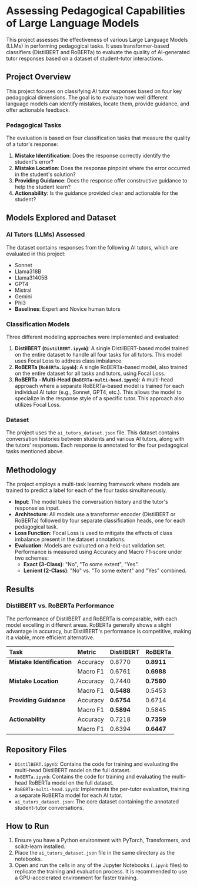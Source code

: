 # Assessing Pedagogical Capabilities of Large Language Models

This project assesses the effectiveness of various Large Language Models (LLMs) in performing pedagogical tasks. It uses transformer-based classifiers (DistilBERT and RoBERTa) to evaluate the quality of AI-generated tutor responses based on a dataset of student-tutor interactions.

## Project Overview

This project focuses on classifying AI tutor responses based on four key pedagogical dimensions. The goal is to evaluate how well different language models can identify mistakes, locate them, provide guidance, and offer actionable feedback.

### Pedagogical Tasks

The evaluation is based on four classification tasks that measure the quality of a tutor's response:
1.  **Mistake Identification**: Does the response correctly identify the student's error?
2.  **Mistake Location**: Does the response pinpoint where the error occurred in the student's solution?
3.  **Providing Guidance**: Does the response offer constructive guidance to help the student learn?
4.  **Actionability**: Is the guidance provided clear and actionable for the student?

## Models Explored and Dataset

### AI Tutors (LLMs) Assessed
The dataset contains responses from the following AI tutors, which are evaluated in this project:
*   Sonnet
*   Llama318B
*   Llama31405B
*   GPT4
*   Mistral
*   Gemini
*   Phi3
*   **Baselines**: Expert and Novice human tutors

### Classification Models
Three different modeling approaches were implemented and evaluated:

1.  **DistilBERT (`DistilBERT.ipynb`)**: A single DistilBERT-based model trained on the entire dataset to handle all four tasks for all tutors. This model uses Focal Loss to address class imbalance.
2.  **RoBERTa (`RoBERTa.ipynb`)**: A single RoBERTa-based model, also trained on the entire dataset for all tasks and tutors, using Focal Loss.
3.  **RoBERTa - Multi-Head (`RoBERTa-multi-head.ipynb`)**: A multi-head approach where a separate RoBERTa-based model is trained for each individual AI tutor (e.g., Sonnet, GPT4, etc.). This allows the model to specialize in the response style of a specific tutor. This approach also utilizes Focal Loss.

### Dataset
The project uses the `ai_tutors_dataset.json` file. This dataset contains conversation histories between students and various AI tutors, along with the tutors' responses. Each response is annotated for the four pedagogical tasks mentioned above.

## Methodology

The project employs a multi-task learning framework where models are trained to predict a label for each of the four tasks simultaneously.

*   **Input**: The model takes the conversation history and the tutor's response as input.
*   **Architecture**: All models use a transformer encoder (DistilBERT or RoBERTa) followed by four separate classification heads, one for each pedagogical task.
*   **Loss Function**: Focal Loss is used to mitigate the effects of class imbalance present in the dataset annotations.
*   **Evaluation**: Models are evaluated on a held-out validation set. Performance is measured using Accuracy and Macro F1-score under two schemes:
    *   **Exact (3-Class)**: "No", "To some extent", "Yes".
    *   **Lenient (2-Class)**: "No" vs. "To some extent" and "Yes" combined.

## Results

### DistilBERT vs. RoBERTa Performance

The performance of DistilBERT and RoBERTa is comparable, with each model excelling in different areas. RoBERTa generally shows a slight advantage in accuracy, but DistilBERT's performance is competitive, making it a viable, more efficient alternative.

| Task                   | Metric     | DistilBERT | RoBERTa        |
| :--------------------- | :--------- | :--------- | :------------- |
| **Mistake Identification** | Accuracy   | 0.8770    | **0.8911**    |
|                        | Macro F1   | 0.6761    | **0.6988**    |
| **Mistake Location**       | Accuracy   | 0.7440    | **0.7560**    |
|                        | Macro F1   | **0.5488**  | 0.5453      |
| **Providing Guidance**     | Accuracy   | **0.6754**  | 0.6714      |
|                        | Macro F1   | **0.5894**  | 0.5845      |
| **Actionability**          | Accuracy   | 0.7218    | **0.7359**    |
|                        | Macro F1   | 0.6394    | **0.6447**    |

## Repository Files

*   `DistilBERT.ipynb`: Contains the code for training and evaluating the multi-head DistilBERT model on the full dataset.
*   `RoBERTa.ipynb`: Contains the code for training and evaluating the multi-head RoBERTa model on the full dataset.
*   `RoBERTa-multi-head.ipynb`: Implements the per-tutor evaluation, training a separate RoBERTa model for each AI tutor.
*   `ai_tutors_dataset.json`: The core dataset containing the annotated student-tutor conversations.

## How to Run

1.  Ensure you have a Python environment with PyTorch, Transformers, and scikit-learn installed.
2.  Place the `ai_tutors_dataset.json` file in the same directory as the notebooks.
3.  Open and run the cells in any of the Jupyter Notebooks (`.ipynb` files) to replicate the training and evaluation process. It is recommended to use a GPU-accelerated environment for faster training.

